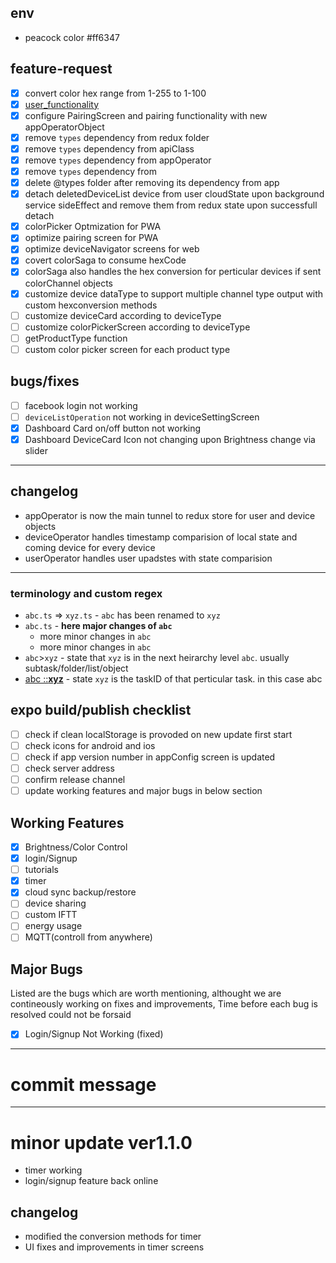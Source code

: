 ## env

- peacock color #ff6347

## feature-request

- [x] convert color hex range from 1-255 to 1-100
- [x] [user_functionality](https://app.clickup.com/t/1ve5nj)
- [x] configure PairingScreen and pairing functionality with new appOperatorObject
- [x] remove `types` dependency from redux folder
- [x] remove `types` dependency from apiClass
- [x] remove `types` dependency from appOperator
- [x] remove `types` dependency from
- [x] delete @types folder after removing its dependency from app
- [x] detach deletedDeviceList device from user cloudState upon background service sideEffect and remove them from redux state upon successfull detach
- [x] colorPicker Optmization for PWA
- [x] optimize pairing screen for PWA
- [x] optimize deviceNavigator screens for web
- [x] covert colorSaga to consume hexCode
- [x] colorSaga also handles the hex conversion for perticular devices if sent colorChannel objects
- [x] customize device dataType to support multiple channel type output with custom hexconversion methods
- [ ] customize deviceCard according to deviceType
- [ ] customize colorPickerScreen according to deviceType
- [ ] getProductType function
- [ ] custom color picker screen for each product type

## bugs/fixes

- [ ] facebook login not working
- [ ] `deviceListOperation` not working in deviceSettingScreen
- [x] Dashboard Card on/off button not working
- [x] Dashboard DeviceCard Icon not changing upon Brightness change via slider

---

## changelog

- appOperator is now the main tunnel to redux store for user and device objects
- deviceOperator handles timestamp comparision of local state and coming device for every device
- userOperator handles user upadstes with state comparision

---

### terminology and custom regex

- `abc.ts` => `xyz.ts` - `abc` has been renamed to `xyz`
- `abc.ts` - **here major changes of `abc`**
  - more minor changes in `abc`
  - more minor changes in `abc`
- `abc`>`xyz` - state that `xyz` is in the next heirarchy level `abc`. usually subtask/folder/list/object
- [abc ::**xyz**]() - state `xyz` is the taskID of that perticular task. in this case abc

## expo build/publish checklist

- [ ] check if clean localStorage is provoded on new update first start
- [ ] check icons for android and ios
- [ ] check if app version number in appConfig screen is updated
- [ ] check server address
- [ ] confirm release channel
- [ ] update working features and major bugs in below section

## Working Features

- [x] Brightness/Color Control
- [x] login/Signup
- [ ] tutorials
- [x] timer
- [x] cloud sync backup/restore
- [ ] device sharing
- [ ] custom IFTT
- [ ] energy usage
- [ ] MQTT(controll from anywhere)

## Major Bugs

Listed are the bugs which are worth mentioning, althought we are contineously working on fixes and improvements,
Time before each bug is resolved could not be forsaid

- [x] Login/Signup Not Working (fixed)

---

# commit message

---

# minor update ver1.1.0

- timer working
- login/signup feature back online

## changelog

- modified the conversion methods for timer
- UI fixes and improvements in timer screens
